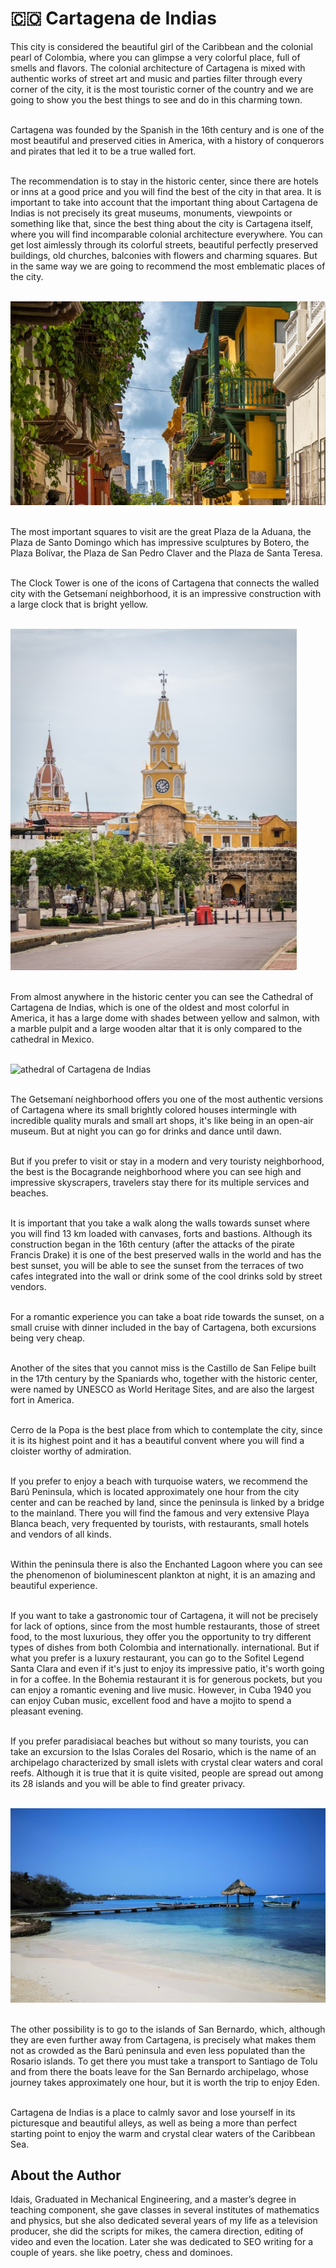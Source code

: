 # 🇨🇴 Cartagena de Indias

This city is considered the beautiful girl of the Caribbean and the
colonial pearl of Colombia, where you can glimpse a very colorful place,
full of smells and flavors. The colonial architecture of Cartagena is
mixed with authentic works of street art and music and parties filter
through every corner of the city, it is the most touristic corner of the
country and we are going to show you the best things to see and do in
this charming town.

<br>Cartagena was founded by the Spanish in the 16th century and is one of
the most beautiful and preserved cities in America, with a history of
conquerors and pirates that led it to be a true walled fort.

<br>The recommendation is to stay in the historic center, since there are
hotels or inns at a good price and you will find the best of the city in
that area. It is important to take into account that the important thing
about Cartagena de Indias is not precisely its great museums, monuments,
viewpoints or something like that, since the best thing about the city
is Cartagena itself, where you will find incomparable colonial
architecture everywhere. You can get lost aimlessly through its colorful
streets, beautiful perfectly preserved buildings, old churches,
balconies with flowers and charming squares. But in the same way we are
going to recommend the most emblematic places of the city.

<br>![Cartagena De indias](_static/images/cartagena-de-indias/image1.jpeg)

<br>The most important squares to visit are the great Plaza de la Aduana,
the Plaza de Santo Domingo which has impressive sculptures by Botero,
the Plaza Bolívar, the Plaza de San Pedro Claver and the Plaza de Santa
Teresa.

<br>The Clock Tower is one of the icons of Cartagena that connects the
walled city with the Getsemaní neighborhood, it is an impressive
construction with a large clock that is bright yellow.

<br>![Clock Tower](_static/images/cartagena-de-indias/image2.jpeg)

<br>From almost anywhere in the historic center you can see the Cathedral of
Cartagena de Indias, which is one of the oldest and most colorful in
America, it has a large dome with shades between yellow and salmon, with
a marble pulpit and a large wooden altar that it is only compared to the
cathedral in Mexico.

<br>![athedral of
Cartagena de Indias](_static/images/cartagena-de-indias/image3.jpeg)

<br>The Getsemaní neighborhood offers you one
of the most authentic versions of Cartagena where its small brightly
colored houses intermingle with incredible quality murals and small art
shops, it\'s like being in an open-air museum. But at night you can go
for drinks and dance until dawn.

<br>But if you prefer to visit or stay in a modern and very touristy
neighborhood, the best is the Bocagrande neighborhood where you can see
high and impressive skyscrapers, travelers stay there for its multiple
services and beaches.

<br>It is important that you take a walk along the walls towards sunset
where you will find 13 km loaded with canvases, forts and bastions.
Although its construction began in the 16th century (after the attacks
of the pirate Francis Drake) it is one of the best preserved walls in
the world and has the best sunset, you will be able to see the sunset
from the terraces of two cafes integrated into the wall or drink some of
the cool drinks sold by street vendors.

<br>For a romantic experience you can take a boat ride towards the sunset,
on a small cruise with dinner included in the bay of Cartagena, both
excursions being very cheap.

<br>Another of the sites that you cannot miss is the Castillo de San Felipe
built in the 17th century by the Spaniards who, together with the
historic center, were named by UNESCO as World Heritage Sites, and are
also the largest fort in America.

<br>Cerro de la Popa is the best place from which to contemplate the city,
since it is its highest point and it has a beautiful convent where you
will find a cloister worthy of admiration.

<br>If you prefer to enjoy a beach with turquoise waters, we recommend the
Barú Peninsula, which is located approximately one hour from the city
center and can be reached by land, since the peninsula is linked by a
bridge to the mainland. There you will find the famous and very
extensive Playa Blanca beach, very frequented by tourists, with
restaurants, small hotels and vendors of all kinds.

<br>Within the peninsula there is also the Enchanted Lagoon where you can
see the phenomenon of bioluminescent plankton at night, it is an amazing
and beautiful experience.

<br>If you want to take a gastronomic tour of Cartagena, it will not be
precisely for lack of options, since from the most humble restaurants,
those of street food, to the most luxurious, they offer you the
opportunity to try different types of dishes from both Colombia and
internationally. international. But if what you prefer is a luxury
restaurant, you can go to the Sofitel Legend Santa Clara and even if
it\'s just to enjoy its impressive patio, it\'s worth going in for a
coffee. In the Bohemia restaurant it is for generous pockets, but you
can enjoy a romantic evening and live music. However, in Cuba 1940 you
can enjoy Cuban music, excellent food and have a mojito to spend a
pleasant evening.

<br>If you prefer paradisiacal beaches but without so many tourists, you can
take an excursion to the Islas Corales del Rosario, which is the name of
an archipelago characterized by small islets with crystal clear waters
and coral reefs. Although it is true that it is quite visited, people
are spread out among its 28 islands and you will be able to find greater
privacy.

<br>![Islas Corales del Rosario](_static/images/cartagena-de-indias/image4.jpeg)

<br>The other possibility is to go to the islands of San Bernardo, which,
although they are even further away from Cartagena, is precisely what
makes them not as crowded as the Barú peninsula and even less populated
than the Rosario islands. To get there you must take a transport to
Santiago de Tolu and from there the boats leave for the San Bernardo
archipelago, whose journey takes approximately one hour, but it is worth
the trip to enjoy Eden.

<br>Cartagena de Indias is a place to calmly savor and lose yourself in its
picturesque and beautiful alleys, as well as being a more than perfect
starting point to enjoy the warm and crystal clear waters of the
Caribbean Sea.

## About the Author

Idais, Graduated in Mechanical Engineering, and a master’s degree in teaching component, she gave classes in several institutes of mathematics and physics, but she also dedicated several years of my life as a television producer, she did the scripts for mikes, the camera direction, editing of video and even the location. Later she was dedicated to SEO writing for a couple of years. she like poetry, chess and dominoes.
